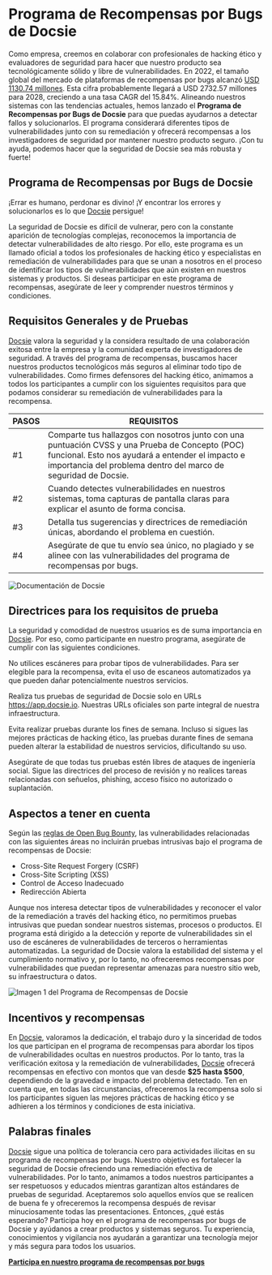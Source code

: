# Programa de Recompensas por Bugs de Docsie

Como empresa, creemos en colaborar con profesionales de hacking ético y evaluadores de seguridad para hacer que nuestro producto sea tecnológicamente sólido y libre de vulnerabilidades. En 2022, el tamaño global del mercado de plataformas de recompensas por bugs alcanzó [USD 1130.74 millones](https://www.linkedin.com/pulse/bug-bounty-platforms-market-industry-trends-size/). Esta cifra probablemente llegará a USD 2732.57 millones para 2028, creciendo a una tasa CAGR del 15.84%. Alineando nuestros sistemas con las tendencias actuales, hemos lanzado el **Programa de Recompensas por Bugs de Docsie** para que puedas ayudarnos a detectar fallos y solucionarlos. El programa considerará diferentes tipos de vulnerabilidades junto con su remediación y ofrecerá recompensas a los investigadores de seguridad por mantener nuestro producto seguro. ¡Con tu ayuda, podemos hacer que la seguridad de Docsie sea más robusta y fuerte!

## Programa de Recompensas por Bugs de Docsie

¡Errar es humano, perdonar es divino! ¡Y encontrar los errores y solucionarlos es lo que [Docsie](https://www.docsie.io/) persigue!

La seguridad de Docsie es difícil de vulnerar, pero con la constante aparición de tecnologías complejas, reconocemos la importancia de detectar vulnerabilidades de alto riesgo. Por ello, este programa es un llamado oficial a todos los profesionales de hacking ético y especialistas en remediación de vulnerabilidades para que se unan a nosotros en el proceso de identificar los tipos de vulnerabilidades que aún existen en nuestros sistemas y productos. Si deseas participar en este programa de recompensas, asegúrate de leer y comprender nuestros términos y condiciones.

## Requisitos Generales y de Pruebas

[Docsie](https://site.docsie.io/documentation-collaboration-software) valora la seguridad y la considera resultado de una colaboración exitosa entre la empresa y la comunidad experta de investigadores de seguridad. A través del programa de recompensas, buscamos hacer nuestros productos tecnológicos más seguros al eliminar todo tipo de vulnerabilidades. Como firmes defensores del hacking ético, animamos a todos los participantes a cumplir con los siguientes requisitos para que podamos considerar su remediación de vulnerabilidades para la recompensa.

|PASOS|REQUISITOS|
|-|-|
|#1|Comparte tus hallazgos con nosotros junto con una puntuación CVSS y una Prueba de Concepto (POC) funcional. Esto nos ayudará a entender el impacto e importancia del problema dentro del marco de seguridad de Docsie.|
|#2|Cuando detectes vulnerabilidades en nuestros sistemas, toma capturas de pantalla claras para explicar el asunto de forma concisa.|
|#3|Detalla tus sugerencias y directrices de remediación únicas, abordando el problema en cuestión.|
|#4|Asegúrate de que tu envío sea único, no plagiado y se alinee con las vulnerabilidades del programa de recompensas por bugs.|

![Documentación de Docsie](https://cdn.docsie.io/workspace_PfNzfGj3YfKKtTO4T/doc_QiqgSuNoJpspcExF3/file_lLlyK5bsBLmSL81Su/image1.png)

## Directrices para los requisitos de prueba

La seguridad y comodidad de nuestros usuarios es de suma importancia en [Docsie](https://help.docsie.io/). Por eso, como participante en nuestro programa, asegúrate de cumplir con las siguientes condiciones.

No utilices escáneres para probar tipos de vulnerabilidades. Para ser elegible para la recompensa, evita el uso de escaneos automatizados ya que pueden dañar potencialmente nuestros servicios.

Realiza tus pruebas de seguridad de Docsie solo en URLs https://app.docsie.io. Nuestras URLs oficiales son parte integral de nuestra infraestructura.

Evita realizar pruebas durante los fines de semana. Incluso si sigues las mejores prácticas de hacking ético, las pruebas durante fines de semana pueden alterar la estabilidad de nuestros servicios, dificultando su uso.

Asegúrate de que todas tus pruebas estén libres de ataques de ingeniería social. Sigue las directrices del proceso de revisión y no realices tareas relacionadas con señuelos, phishing, acceso físico no autorizado o suplantación.

## Aspectos a tener en cuenta

Según las [reglas de Open Bug Bounty](https://www.openbugbounty.org/about/), las vulnerabilidades relacionadas con las siguientes áreas no incluirán pruebas intrusivas bajo el programa de recompensas de Docsie:

* Cross-Site Request Forgery (CSRF)
* Cross-Site Scripting (XSS)
* Control de Acceso Inadecuado
* Redirección Abierta

Aunque nos interesa detectar tipos de vulnerabilidades y reconocer el valor de la remediación a través del hacking ético, no permitimos pruebas intrusivas que puedan sondear nuestros sistemas, procesos o productos. El programa está dirigido a la detección y reporte de vulnerabilidades sin el uso de escáneres de vulnerabilidades de terceros o herramientas automatizadas. La seguridad de Docsie valora la estabilidad del sistema y el cumplimiento normativo y, por lo tanto, no ofreceremos recompensas por vulnerabilidades que puedan representar amenazas para nuestro sitio web, su infraestructura o datos.

![Imagen 1 del Programa de Recompensas de Docsie](https://cdn.docsie.io/workspace_PfNzfGj3YfKKtTO4T/doc_QiqgSuNoJpspcExF3/file_92YXHMuv70HS79wi3/image2.png)

## Incentivos y recompensas

En [Docsie](https://www.docsie.io/demo/), valoramos la dedicación, el trabajo duro y la sinceridad de todos los que participan en el programa de recompensas para abordar los tipos de vulnerabilidades ocultas en nuestros productos. Por lo tanto, tras la verificación exitosa y la remediación de vulnerabilidades, [Docsie](https://app.docsie.io/login/#/) ofrecerá recompensas en efectivo con montos que van desde **$25 hasta $500**, dependiendo de la gravedad e impacto del problema detectado. Ten en cuenta que, en todas las circunstancias, ofreceremos la recompensa solo si los participantes siguen las mejores prácticas de hacking ético y se adhieren a los términos y condiciones de esta iniciativa.

## Palabras finales

[Docsie](https://help.docsie.io/) sigue una política de tolerancia cero para actividades ilícitas en su programa de recompensas por bugs. Nuestro objetivo es fortalecer la seguridad de Docsie ofreciendo una remediación efectiva de vulnerabilidades. Por lo tanto, animamos a todos nuestros participantes a ser respetuosos y educados mientras garantizan altos estándares de pruebas de seguridad. Aceptaremos solo aquellos envíos que se realicen de buena fe y ofreceremos la recompensa después de revisar minuciosamente todas las presentaciones. Entonces, ¿qué estás esperando? Participa hoy en el programa de recompensas por bugs de Docsie y ayúdanos a crear productos y sistemas seguros. Tu experiencia, conocimientos y vigilancia nos ayudarán a garantizar una tecnología mejor y más segura para todos los usuarios.

**[Participa en nuestro programa de recompensas por bugs](https://www.openbugbounty.org/bugbounty/docsie2/)**